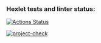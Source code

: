 ### Hexlet tests and linter status:
[![Actions Status](https://github.com/ArturStimbiris/java-project-71/actions/workflows/hexlet-check.yml/badge.svg)](https://github.com/ArturStimbiris/java-project-71/actions)

[![project-check](https://github.com/ArturStimbiris/java-project-71/actions/workflows/project-check.yml/badge.svg)](https://github.com/ArturStimbiris/java-project-71/actions/workflows/project-check.yml)